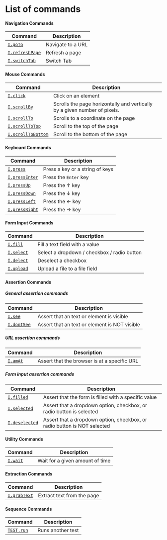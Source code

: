 # List of commands

#### Navigation Commands

| Command | Description |
|---------|-------------|
| [`I.goTo`](navigation.md#igoto) | Navigate to a URL |
| [`I.refreshPage`](navigation.md#irefreshpage) | Refresh a page |
| [`I.switchTab`](navigation.md#iswitchtab) | Switch Tab |

#### Mouse Commands

| Command | Description |
|---------|-------------|
| [`I.click`](mouse.md#iclick) | Click on an element |
| [`I.scrollBy`](mouse.md#iscrollby) | Scrolls the page horizontally and vertically by a given number of pixels. |
| [`I.scrollTo`](mouse.md#iscrollto) | Scrolls to a coordinate on the page |
| [`I.scrollToTop`](mouse.md#iscrolltotop) | Scroll to the top of the page |
| [`I.scrollToBottom`](mouse.md#iscrolltobottom) | Scroll to the bottom of the page |

#### Keyboard Commands

| Command | Description |
|---------|-------------|
| [`I.press`](keyboard.md#ipress) | Press a key or a string of keys |
| [`I.pressEnter`](keyboard.md#ipressenter) | Press the `Enter` key |
| [`I.pressUp`](keyboard.md#ipressup) | Press the ↑ key |
| [`I.pressDown`](keyboard.md#ipressdown) | Press the ↓ key |
| [`I.pressLeft`](keyboard.md#ipressleft) | Press the ← key |
| [`I.pressRight`](keyboard.md#ipressright) | Press the → key |

#### Form Input Commands

| Command | Description |
|---------|-------------|
| [`I.fill`](keyboard.md#ifill) | Fill a text field with a value |
| [`I.select`](keyboard.md#iselect) | Select a dropdown / checkbox / radio button |
| [`I.delect`](keyboard.md#ideselect) | Deselect a checkbox |
| [`I.upload`](keyboard.md#iupload) | Upload a file to a file field |

#### Assertion Commands

##### General assertion commands

| Command | Description |
|---------|-------------|
| [`I.see`](assertion.md#isee) | Assert that an text or element is visible |
| [`I.dontSee`](assertion.md#idontSee) | Assert that an text or element is NOT visible |

##### URL assertion commands

| Command | Description |
|---------|-------------|
| [`I.amAt`](assertion.md#iamAt) | Assert that the browser is at a specific URL |

##### Form input assertion commands

| Command | Description |
|---------|-------------|
| [`I.filled`](assertion.md#ifilled) | Assert that the form is filled with a specific value |
| [`I.selected`](assertion.md#iselected) | Assert that a dropdown option, checkbox, or radio button is selected |
| [`I.deselected`](assertion.md#ideselected) | Assert that a dropdown option, checkbox, or radio button is NOT selected |

#### Utility Commands

| Command | Description |
|---------|-------------|
| [`I.wait`](utility.md#iwait) | Wait for a given amount of time |

#### Extraction Commands

| Command | Description |
|---------|-------------|
| [`I.grabText`](extract.md#igrabtext) | Extract text from the page |

#### Sequence Commands

| Command | Description |
|---------|-------------|
| [`TEST.run`](sequence.md#testrun) | Runs another test |


